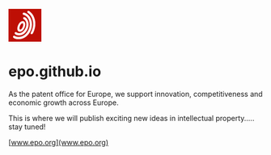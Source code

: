 ![EPO logo](logo.gif)
# epo.github.io

As the patent office for Europe, we support innovation, competitiveness and economic growth across Europe.  

This is where we will publish exciting new ideas in intellectual property..... stay tuned!

[www.epo.org](www.epo.org)
